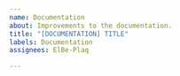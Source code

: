```yaml
---
name: Documentation
about: Improvements to the documentation.
title: "[DOCUMENTATION] TITLE"
labels: Documentation
assignees: ElBe-Plaq

---
```



